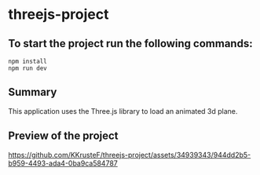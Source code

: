 # threejs-project

<h2>To start the project run the following commands:</h2>

    npm install
    npm run dev

<h2>Summary</h2>
<p>This application uses the Three.js library to load an animated 3d plane.</p>

<h2>Preview of the project</h2>

https://github.com/KKrusteF/threejs-project/assets/34939343/944dd2b5-b959-4493-ada4-0ba9ca584787

